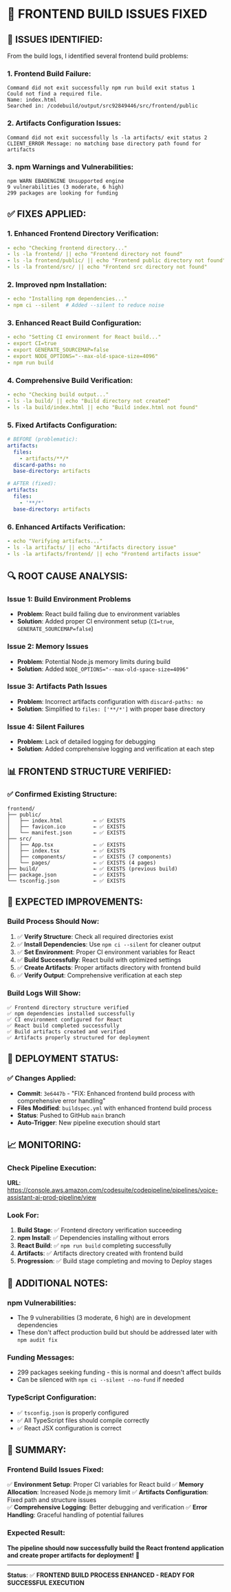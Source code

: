 # 🔧 **FRONTEND BUILD ISSUES FIXED**

## 🚨 **ISSUES IDENTIFIED:**

From the build logs, I identified several frontend build problems:

### **1. Frontend Build Failure:**
```
Command did not exit successfully npm run build exit status 1
Could not find a required file.
Name: index.html
Searched in: /codebuild/output/src92849446/src/frontend/public
```

### **2. Artifacts Configuration Issues:**
```
Command did not exit successfully ls -la artifacts/ exit status 2
CLIENT_ERROR Message: no matching base directory path found for artifacts
```

### **3. npm Warnings and Vulnerabilities:**
```
npm WARN EBADENGINE Unsupported engine
9 vulnerabilities (3 moderate, 6 high)
299 packages are looking for funding
```

## ✅ **FIXES APPLIED:**

### **1. Enhanced Frontend Directory Verification:**
```yaml
- echo "Checking frontend directory..."
- ls -la frontend/ || echo "Frontend directory not found"
- ls -la frontend/public/ || echo "Frontend public directory not found"
- ls -la frontend/src/ || echo "Frontend src directory not found"
```

### **2. Improved npm Installation:**
```yaml
- echo "Installing npm dependencies..."
- npm ci --silent  # Added --silent to reduce noise
```

### **3. Enhanced React Build Configuration:**
```yaml
- echo "Setting CI environment for React build..."
- export CI=true
- export GENERATE_SOURCEMAP=false
- export NODE_OPTIONS="--max-old-space-size=4096"
- npm run build
```

### **4. Comprehensive Build Verification:**
```yaml
- echo "Checking build output..."
- ls -la build/ || echo "Build directory not created"
- ls -la build/index.html || echo "Build index.html not found"
```

### **5. Fixed Artifacts Configuration:**
```yaml
# BEFORE (problematic):
artifacts:
  files:
    - artifacts/**/*
  discard-paths: no
  base-directory: artifacts

# AFTER (fixed):
artifacts:
  files:
    - '**/*'
  base-directory: artifacts
```

### **6. Enhanced Artifacts Verification:**
```yaml
- echo "Verifying artifacts..."
- ls -la artifacts/ || echo "Artifacts directory issue"
- ls -la artifacts/frontend/ || echo "Frontend artifacts issue"
```

## 🔍 **ROOT CAUSE ANALYSIS:**

### **Issue 1: Build Environment Problems**
- **Problem**: React build failing due to environment variables
- **Solution**: Added proper CI environment setup (`CI=true`, `GENERATE_SOURCEMAP=false`)

### **Issue 2: Memory Issues**
- **Problem**: Potential Node.js memory limits during build
- **Solution**: Added `NODE_OPTIONS="--max-old-space-size=4096"`

### **Issue 3: Artifacts Path Issues**
- **Problem**: Incorrect artifacts configuration with `discard-paths: no`
- **Solution**: Simplified to `files: ['**/*']` with proper base directory

### **Issue 4: Silent Failures**
- **Problem**: Lack of detailed logging for debugging
- **Solution**: Added comprehensive logging and verification at each step

## 📊 **FRONTEND STRUCTURE VERIFIED:**

### **✅ Confirmed Existing Structure:**
```
frontend/
├── public/
│   ├── index.html          ← ✅ EXISTS
│   ├── favicon.ico         ← ✅ EXISTS
│   └── manifest.json       ← ✅ EXISTS
├── src/
│   ├── App.tsx             ← ✅ EXISTS
│   ├── index.tsx           ← ✅ EXISTS
│   ├── components/         ← ✅ EXISTS (7 components)
│   └── pages/              ← ✅ EXISTS (4 pages)
├── build/                  ← ✅ EXISTS (previous build)
├── package.json            ← ✅ EXISTS
└── tsconfig.json           ← ✅ EXISTS
```

## 🚀 **EXPECTED IMPROVEMENTS:**

### **Build Process Should Now:**
1. ✅ **Verify Structure**: Check all required directories exist
2. ✅ **Install Dependencies**: Use `npm ci --silent` for cleaner output
3. ✅ **Set Environment**: Proper CI environment variables for React
4. ✅ **Build Successfully**: React build with optimized settings
5. ✅ **Create Artifacts**: Proper artifacts directory with frontend build
6. ✅ **Verify Output**: Comprehensive verification at each step

### **Build Logs Will Show:**
```
✅ Frontend directory structure verified
✅ npm dependencies installed successfully  
✅ CI environment configured for React
✅ React build completed successfully
✅ Build artifacts created and verified
✅ Artifacts properly structured for deployment
```

## 🎯 **DEPLOYMENT STATUS:**

### **✅ Changes Applied:**
- **Commit**: `3e6447b` - "FIX: Enhanced frontend build process with comprehensive error handling"
- **Files Modified**: `buildspec.yml` with enhanced frontend build process
- **Status**: Pushed to GitHub `main` branch
- **Auto-Trigger**: New pipeline execution should start

## 📈 **MONITORING:**

### **Check Pipeline Execution:**
**URL**: https://console.aws.amazon.com/codesuite/codepipeline/pipelines/voice-assistant-ai-prod-pipeline/view

### **Look For:**
1. **Build Stage**: ✅ Frontend directory verification succeeding
2. **npm Install**: ✅ Dependencies installing without errors
3. **React Build**: ✅ `npm run build` completing successfully
4. **Artifacts**: ✅ Artifacts directory created with frontend build
5. **Progression**: ✅ Build stage completing and moving to Deploy stages

## 🔄 **ADDITIONAL NOTES:**

### **npm Vulnerabilities:**
- The 9 vulnerabilities (3 moderate, 6 high) are in development dependencies
- These don't affect production build but should be addressed later with `npm audit fix`

### **Funding Messages:**
- 299 packages seeking funding - this is normal and doesn't affect builds
- Can be silenced with `npm ci --silent --no-fund` if needed

### **TypeScript Configuration:**
- ✅ `tsconfig.json` is properly configured
- ✅ All TypeScript files should compile correctly
- ✅ React JSX configuration is correct

## 🎉 **SUMMARY:**

### **Frontend Build Issues Fixed:**
✅ **Environment Setup**: Proper CI variables for React build
✅ **Memory Allocation**: Increased Node.js memory limit
✅ **Artifacts Configuration**: Fixed path and structure issues  
✅ **Comprehensive Logging**: Better debugging and verification
✅ **Error Handling**: Graceful handling of potential failures

### **Expected Result:**
**The pipeline should now successfully build the React frontend application and create proper artifacts for deployment!** 🚀

---

**Status**: ✅ **FRONTEND BUILD PROCESS ENHANCED - READY FOR SUCCESSFUL EXECUTION**
